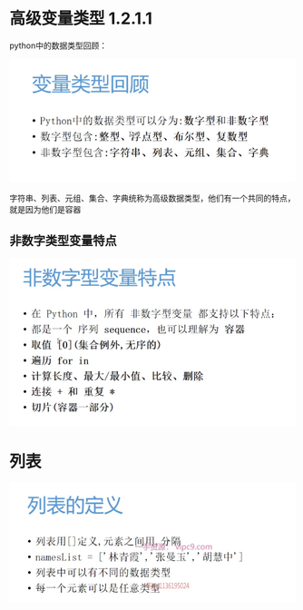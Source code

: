 # 高级变量类型 1.2.1.1 

python中的数据类型回顾：

![image-20231028102556642](assets/image-20231028102556642.png)

​	字符串、列表、元组、集合、字典统称为高级数据类型，他们有一个共同的特点，就是因为他们是容器

## 非数字类型变量特点

![image-20231028103251950](assets/image-20231028103251950.png)

# 列表

![image-20231028103710152](assets/image-20231028103710152.png)

